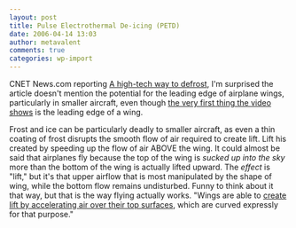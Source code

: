 ```yaml
---
layout: post
title: Pulse Electrothermal De-icing (PETD)
date: 2006-04-14 13:03
author: metavalent
comments: true
categories: wp-import
---
```

CNET News.com reporting <a href="http://news.com.com/A%20high-tech%20way%20to%20defrost/2100-11395_3-6061333.html">A high-tech way to defrost</a>, I'm surprised the article doesn't mention the potential for the leading edge of airplane wings, particularly in smaller aircraft, even though <a href="http://news.com.com/1606-2_3-6061327.html?tag=ne.vid">the very first thing the video shows</a> is the leading edge of a wing.

Frost and ice can be particularly deadly to smaller aircraft, as even a thin coating of frost disrupts the smooth flow of air required to create lift.  Lift his created by speeding up the flow of air ABOVE the wing.  It could almost be said that airplanes fly because the top of the wing is <i>sucked up into the sky</i> more than the bottom of the wing is actually lifted upward.  The <i>effect</i> is "lift," but it's that upper airflow that is most manipulated by the shape of wing, while the bottom flow remains undisturbed.  Funny to think about it that way, but that is the way flying actually works. "Wings are able to <a href="http://flighttraining.aopa.org/members/student_pilot/presolo/articles/flyingforces.cfm">create lift by accelerating air over their top surfaces</a>, which are curved expressly for that purpose."
